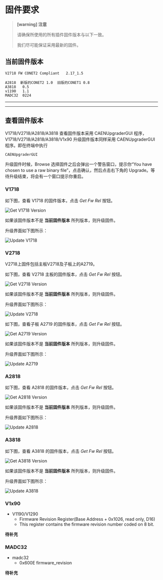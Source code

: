 <!-- Firmware.md --- 
;; 
;; Description: 
;; Author: Hongyi Wu(吴鸿毅)
;; Email: wuhongyi@qq.com 
;; Created: 一 12月  3 10:26:33 2018 (+0800)
;; Last-Updated: 二 12月  4 09:01:16 2018 (+0800)
;;           By: Hongyi Wu(吴鸿毅)
;;     Update #: 8
;; URL: http://wuhongyi.cn -->

# 固件要求

<!-- toc -->

> **[warning] 注意**
>
> 请确保所使用的所有插件固件版本与以下一致。
>
> 我们尽可能保证采用最新的固件。



## 当前固件版本

```text
V2718 FW CONET2 Compliant 	2.17_1.5    

A2818  新版的CONET2 1.0  旧版的CONET1 0.8
A3818   0.5
v1190   1.1
MADC32  0224
```




----






----

## 查看固件版本

V1718/V2718/A2818/A3818 查看固件版本采用 CAENUpgraderGUI 程序，V1718/V2718/A2818/A3818/V1x90 升级固件版本同样采用 CAENUpgraderGUI 程序。即在终端中执行

```bash
CAENUpgraderGUI
```

升级固件时候，Browse 选择固件之后会弹出一个警告窗口，提示你“You have chosen to use a raw binary file”，点击确认，然后点击右下角的 Upgrade。等待升级结束，将会有一个窗口提示你重启。


### V1718

如下图，查看 V1718 的固件版本，点击 *Get Fw Rel* 按钮。

![Get V1718 Version](/img/V1718GetVersion.png)

如果该固件版本不是 **当前固件版本** 所列版本，则升级固件。

升级界面如下图所示：

![Update V1718](/img/V1718UpdateVersion.png)



### V2718

V2718上固件包括主板V2718及子板上的A2719。

如下图，查看 V2718 主板的固件版本，点击 *Get Fw Rel* 按钮。

![Get V2718 Version](/img/V2718GetVersion.png)

如果该固件版本不是 **当前固件版本** 所列版本，则升级固件。


升级界面如下图所示：

![Update V2718](/img/V2718UpdateVersion.png)


如下图，查看子板 A2719 的固件版本，点击 *Get Fw Rel* 按钮。

![Get A2719 Version](/img/A2719GetVersion.png)

如果该固件版本不是 **当前固件版本** 所列版本，则升级固件。

升级界面如下图所示：

![Update A2719](/img/A2719UpdateVersion.png)

### A2818

如下图，查看 A2818 的固件版本，点击 *Get Fw Rel* 按钮。

![Get A2818 Version](/img/A2818GetVersion.png)

如果该固件版本不是 **当前固件版本** 所列版本，则升级固件。

升级界面如下图所示：

![Update A2818](/img/A2818UpdateVersion.png)


### A3818

如下图，查看 A3818 的固件版本，点击 *Get Fw Rel* 按钮。

![Get A3818 Version](/img/A3818GetVersion.png)

如果该固件版本不是 **当前固件版本** 所列版本，则升级固件。

升级界面如下图所示：

![Update A3818](/img/A3818UpdateVersion.png)


### V1x90

- V1190/V1290
	- Firmware Revision Register(Base Address + 0x1026, read only, D16) 
	- This register contains the firmware revision number coded on 8 bit. 

**待补充**


### MADC32

- madc32
	- 0x600E firmware_revision 
	
**待补充**



<!-- Firmware.md ends here -->

